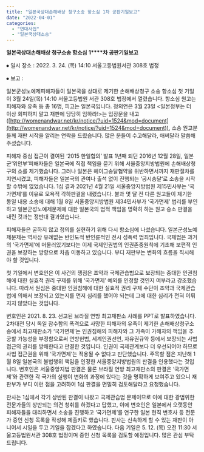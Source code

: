 ```yaml
---
title: "일본국상대손해배상 청구소송 항소심 1차 공판기일보고"
date: "2022-04-01"
categories: 
  - "연대사업"
  - "일본국상대소송"
---
```


**일본국상대손해배상 청구소송 항소심** **1****차 공판기일보고**

⦁ 일시 장소 : 2022. 3. 24. (목) 14:10 서울고등법원서관 308호 법정

⦁ 보고 :

일본군성노예제피해자들이 일본국을 상대로 제기한 손해배상청구 소송 항소심 첫 기일이 3월 24일(목) 14:10 서울고등법원 서관 308호 법정에서 열렸습니다. 항소심 원고는 피해자와 유족 등 총 16명, 피고는 일본국입니다. 정의연은 3월 23일 <일본정부는 더 이상 회피하지 말고 재판에 당당히 임하라!>는 입장문을 내고([http://womenandwar.net/kr/notice/?uid=1524&mod=document](http://womenandwar.net/kr/notice/?uid=1524&mod=document)), 소송 원고분들께 재판 시작을 알리는 연락을 드렸습니다. 많은 분들이 수고해달라, 애써달라 말씀해주셨습니다.

피해자 중심 접근이 결여된 ‘2015 한일합의’ 발표 1년째 되던 2016년 12월 28일, 일본군‘위안부’피해자들은 일본국에 직접 책임을 묻기 위해 서울중앙지방법원에 손해배상청구의 소를 제기했습니다. 그러나 일본은 헤이그송달협약을 위반하면서까지 재판절차를 지연시켰고, 피해자들은 일본국의 관여나 출석 없이 진행되는 ‘공시송달’로 소송을 시작할 수밖에 없었습니다. 1심 결과 2021년 4월 21일 서울중앙지방법원 제15민사부는 ‘국가면제’를 이유로 모욕적 각하판결을 내렸습니다. 불과 몇 달 전 다른 원고들이 제기한 동일 내용 소송에 대해 1월 8일 서울중앙지방법원 제34민사부가 ‘국가면제’ 법리를 부인하고 일본군성노예제문제에 대한 일본국의 법적 책임을 명확히 하는 원고 승소 판결을 내린 것과는 정반대 결과였습니다.

피해자들은 굴하지 않고 정의를 실현하기 위해 다시 항소심에 나섰습니다. 일본군성노예제문제는 역사상 유례없는 반인도적 반인륜적인 전시 성폭력 범죄입니다. 국제법은 과거의 ‘국가면제’에 머물러있기보다는 이제 국제인권법의 인권존중원칙에 기초해 보편적 인권을 보장하는 방향으로 차츰 이동하고 있습니다. 부디 재판부는 변화의 흐름을 직시해야 할 것입니다.

첫 기일에서 변호인은 이 사건의 쟁점은 조약과 국제관습법으로 보장되는 중대한 인권침해에 대한 실효적 권리 구제를 위해 ‘국가면제’ 예외를 인정할 것인지 여부라고 강조했습니다. 따라서 원심은 중대한 인권침해에 대한 실효적 권리 구제 수단이 조약과 국제관습법에 의해서 보장되고 있는지를 먼저 심리를 했어야 되는데 그에 대한 심리가 전혀 이뤄지지 않았다는 것입니다.

변호인은 2021. 8. 23. 선고된 브라질 연방 최고재판소 사례를 PPT로 발표하였습니다. 2차대전 당시 독일 잠수함의 폭격으로 사망한 피해자의 유족이 제기한 손해배상청구소송에서 최고재판소가 ‘국가면제’는 인권침해의 피해자와 그 가족이 가해자의 책임을 추궁할 가능성을 부정함으로써 연방헌법, 세계인권선언, 자유권규약 등에서 보장되는 사법 접근의 권리를 방해한다고 판결한 것입니다. 인권이 국제관계보다 더 우선되어야 하므로 사법 접근권을 위해 ‘국가면제’는 적용될 수 없다고 판단했습니다. 주목할 점은 지난해 1월 8일 일본국의 불법행위 책임을 인정한 서울중앙지방법원의 판결을 인용했다는 것입니다. 변호인은 서울중앙지법 판결은 물론 브라질 연방 최고재판소의 판결은 ‘국가면제’와 관련한 각 국가의 실행이 변화의 과정에 있다는 것을 명확하게 보여주고 있으니 재판부가 부디 이런 점을 고려하여 1심 판결을 면밀히 검토해달라고 요청했습니다.

판사는 1심에서 각기 상반된 판결이 나왔고 국제관습법 문제이므로 이에 대한 광범위한 전문가들의 상반되는 의견 청취를 하겠다고 답했고, 이에 변호인은 일본에서 오랫동안 피해자들을 대리하면서 소송을 진행하고 ‘국가면제’를 연구한 일본 현직 변호사 등 전문가 증인 신청 목록을 작성해 제출키로 했습니다. 판사는 신속하게 할 수 있는 재판이 아니어서 시일을 두고 기일을 잡겠다고 하였습니다. 다음 기일은 5. 12. (목) 오전 11:30 서울고등법원서관 308호 법정이며 증인 신청 목록을 검토할 예정입니다. 많은 관심 부탁드립니다.
